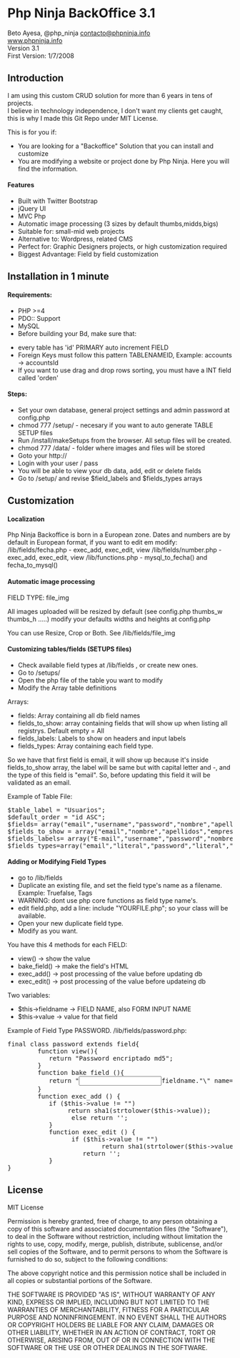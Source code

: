 # Php Ninja BackOffice 3.1


Beto Ayesa,  @php_ninja
contacto@phpninja.info  
www.phpninja.info  
Version 3.1  
First Version: 1/7/2008  

Introduction
------------
I am using this custom CRUD solution for more than 6 years in tens of projects.  
I believe in technology independence, I don't want my clients get caught, this is why I made this Git Repo under MIT License.

This is for you if:
* You are looking for a "Backoffice" Solution that you can install and customize
* You are modifying a website or project done by Php Ninja. Here you will find the information.

#### Features
* Built with Twitter Bootstrap
* jQuery UI
* MVC Php
* Automatic image processing (3 sizes by default thumbs,midds,bigs)
* Suitable for: small-mid web projects  
* Alternative to: Wordpress, related CMS  
* Perfect for: Graphic Designers projects, or high customization required  
* Biggest Advantage: Field by field customization
  

Installation in 1 minute
------------------------
#### Requirements:
- PHP >=4
- PDO:: Support
- MySQL
- Before building your Bd, make sure that:
* every table has 'id' PRIMARY auto increment FIELD
* Foreign Keys must follow this pattern TABLENAMEID, Example: accounts -> accountsId
* If you want to use drag and drop rows sorting, you must have a INT field called 'orden'

#### Steps:  
* Set your own database, general project settings and admin password at config.php
* chmod 777 /setup/ - necesary if you want to auto generate TABLE SETUP files
* Run /install/makeSetups from the browser. All setup files will be created. 
* chmod 777 /data/ - folder where images and files will be stored
* Goto your http:// 
* Login with your user / pass
* You will be able to view your db data, add, edit or delete fields
* Go to /setup/ and revise $field_labels and $fields_types arrays
 
Customization
-------------

#### Localization
Php Ninja Backoffice is born in a European zone.
Dates and numbers are by default in European format, if you want to edit em 
modify: 
/lib/fields/fecha.php - exec_add, exec_edit, view
/lib/fields/number.php - exec_add, exec_edit, view
/lib/functions.php - mysql_to_fecha() and fecha_to_mysql()

#### Automatic image processing
FIELD TYPE: file_img

All images uploaded will be resized by default (see config.php thumbs_w thumbs_h .....)
modify your defaults widths and heights at config.php

You can use Resize, Crop or Both. See /lib/fields/file_img


#### Customizing tables/fields (SETUPS files)

* Check available field types at /lib/fields , or create new ones.
* Go to /setups/
* Open the php file of the table you want to modify
* Modify the Array table definitions  
 
Arrays:  
* fields: Array containing all db field names 
* fields_to_show: array containing fields that will show up when listing all registrys. Default empty = All
* fields_labels: Labels to show on headers and input labels
* fields_types: Array containing each field type.  
 
So we have that first field is email, it will show up because it's inside fields_to_show array, the label will
be same but with capital letter and -, and the type of this field is "email". So, before updating this field it will be
validated as an email.  

  
Example of Table File:
<pre>
$table_label = "Usuarios";
$default_order = "id ASC";
$fields= array("email","username","password","nombre","apellidos","fecha_nacimiento","empresa","telf","direccion","municipio","provincia","codigopostal");
$fields_to_show = array("email","nombre","apellidos","empresa","telf","direccion","municipio","provincia","codigopostal");
$fields_labels= array("E-mail","username","password","nombre","apellidos","fecha nacimiento","empresa","telf","direccion","municipio","provincia","código postal");
$fields_types=array("email","literal","password","literal","literal","fecha","literal","literal","text","literal","literal","codigopostal");  
</pre>

#### Adding or Modifying Field Types
* go to /lib/fields
* Duplicate an existing file, and set the field type's name as a filename. Example: Truefalse, Tags
* WARNING: dont use php core functions as field type name's.
* edit field.php, add a line: include "YOURFILE.php"; so your class will be available.
* Open your new duplicate field type.
* Modify as you want.

You have this 4 methods for each FIELD:
* view() -> show the value
* bake_field() -> make the field's HTML 
* exec_add() -> post processing of the value before updating db
* exec_edit() -> post processing of the value before updateing db
 
Two variables:
* $this->fieldname  -> FIELD NAME, also FORM INPUT NAME
* $this->value -> value for that field  



Example of Field Type PASSWORD. /lib/fields/password.php:
<pre>
final class password extends field{
        function view(){
           return "Password encriptado md5";
        }
        function bake_field (){
           return "<input type=\"text\" cols=\"120\" id=\"".$this->fieldname."\" name=\"".$this->value."\" value=\"\">
        }
        function exec_add () {
           if ($this->value != "")
	         	return sha1(strtolower($this->value));
		         else return '';
	       }
	       function exec_edit () {
		         if ($this->value != "")
			             return sha1(strtolower($this->value)); 
	              	return '';
	       }
}
</pre>




License
----------------
MIT License 

Permission is hereby granted, free of charge, to any person obtaining a copy of this software and associated documentation files (the "Software"), to deal in the Software without restriction, including without limitation the rights to use, copy, modify, merge, publish, distribute, sublicense, and/or sell copies of the Software, and to permit persons to whom the Software is furnished to do so, subject to the following conditions:

The above copyright notice and this permission notice shall be included in all copies or substantial portions of the Software.

THE SOFTWARE IS PROVIDED "AS IS", WITHOUT WARRANTY OF ANY KIND, EXPRESS OR IMPLIED, INCLUDING BUT NOT LIMITED TO THE WARRANTIES OF MERCHANTABILITY, FITNESS FOR A PARTICULAR PURPOSE AND NONINFRINGEMENT. IN NO EVENT SHALL THE AUTHORS OR COPYRIGHT HOLDERS BE LIABLE FOR ANY CLAIM, DAMAGES OR OTHER LIABILITY, WHETHER IN AN ACTION OF CONTRACT, TORT OR OTHERWISE, ARISING FROM, OUT OF OR IN CONNECTION WITH THE SOFTWARE OR THE USE OR OTHER DEALINGS IN THE SOFTWARE.





